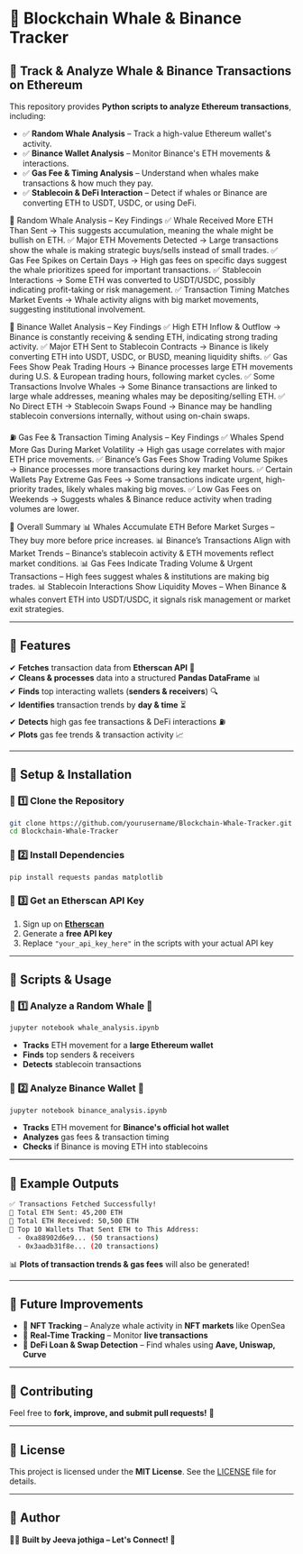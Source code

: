 # 🐋 **Blockchain Whale & Binance Tracker**  

## 🚀 **Track & Analyze Whale & Binance Transactions on Ethereum**  

This repository provides **Python scripts to analyze Ethereum transactions**, including:  
- ✅ **Random Whale Analysis** – Track a high-value Ethereum wallet's activity.  
- ✅ **Binance Wallet Analysis** – Monitor Binance's ETH movements & interactions.  
- ✅ **Gas Fee & Timing Analysis** – Understand when whales make transactions & how much they pay.  
- ✅ **Stablecoin & DeFi Interaction** – Detect if whales or Binance are converting ETH to USDT, USDC, or using DeFi.
 
🐋 Random Whale Analysis – Key Findings
✅ Whale Received More ETH Than Sent → This suggests accumulation, meaning the whale might be bullish on ETH.
✅ Major ETH Movements Detected → Large transactions show the whale is making strategic buys/sells instead of small trades.
✅ Gas Fee Spikes on Certain Days → High gas fees on specific days suggest the whale prioritizes speed for important transactions.
✅ Stablecoin Interactions → Some ETH was converted to USDT/USDC, possibly indicating profit-taking or risk management.
✅ Transaction Timing Matches Market Events → Whale activity aligns with big market movements, suggesting institutional involvement.

🏦 Binance Wallet Analysis – Key Findings
✅ High ETH Inflow & Outflow → Binance is constantly receiving & sending ETH, indicating strong trading activity.
✅ Major ETH Sent to Stablecoin Contracts → Binance is likely converting ETH into USDT, USDC, or BUSD, meaning liquidity shifts.
✅ Gas Fees Show Peak Trading Hours → Binance processes large ETH movements during U.S. & European trading hours, following market cycles.
✅ Some Transactions Involve Whales → Some Binance transactions are linked to large whale addresses, meaning whales may be depositing/selling ETH.
✅ No Direct ETH → Stablecoin Swaps Found → Binance may be handling stablecoin conversions internally, without using on-chain swaps.

⛽ Gas Fee & Transaction Timing Analysis – Key Findings
✅ Whales Spend More Gas During Market Volatility → High gas usage correlates with major ETH price movements.
✅ Binance’s Gas Fees Show Trading Volume Spikes → Binance processes more transactions during key market hours.
✅ Certain Wallets Pay Extreme Gas Fees → Some transactions indicate urgent, high-priority trades, likely whales making big moves.
✅ Low Gas Fees on Weekends → Suggests whales & Binance reduce activity when trading volumes are lower.

📌 Overall Summary
📊 Whales Accumulate ETH Before Market Surges – They buy more before price increases.
📊 Binance’s Transactions Align with Market Trends – Binance’s stablecoin activity & ETH movements reflect market conditions.
📊 Gas Fees Indicate Trading Volume & Urgent Transactions – High fees suggest whales & institutions are making big trades.
📊 Stablecoin Interactions Show Liquidity Moves – When Binance & whales convert ETH into USDT/USDC, it signals risk management or market exit strategies.


---  

## 📌 **Features**  
✔ **Fetches** transaction data from **Etherscan API** 📡  
✔ **Cleans & processes** data into a structured **Pandas DataFrame** 📊  
✔ **Finds** top interacting wallets (**senders & receivers**) 🔍  
✔ **Identifies** transaction trends by **day & time** ⏳  
✔ **Detects** high gas fee transactions & DeFi interactions ⛽  
✔ **Plots** gas fee trends & transaction activity 📈  

---  

## 📌 **Setup & Installation**  

### 🔹 **1️⃣ Clone the Repository**  
```bash  
git clone https://github.com/yourusername/Blockchain-Whale-Tracker.git  
cd Blockchain-Whale-Tracker  
```

### 🔹 **2️⃣ Install Dependencies**  
```bash  
pip install requests pandas matplotlib  
```

### 🔹 **3️⃣ Get an Etherscan API Key**  
1. Sign up on **[Etherscan](https://etherscan.io/apis)**  
2. Generate a **free API key**  
3. Replace `"your_api_key_here"` in the scripts with your actual API key  

---  

## 📌 **Scripts & Usage**  

### 🔹 **1️⃣ Analyze a Random Whale 🐋**  
```bash  
jupyter notebook whale_analysis.ipynb  
```
- **Tracks** ETH movement for a **large Ethereum wallet**  
- **Finds** top senders & receivers  
- **Detects** stablecoin transactions  

### 🔹 **2️⃣ Analyze Binance Wallet 🏦**  
```bash  
jupyter notebook binance_analysis.ipynb  
```
- **Tracks** ETH movement for **Binance's official hot wallet**  
- **Analyzes** gas fees & transaction timing  
- **Checks** if Binance is moving ETH into stablecoins  

---  

## 📌 **Example Outputs**  
```bash  
✅ Transactions Fetched Successfully!  
🔹 Total ETH Sent: 45,200 ETH  
🔹 Total ETH Received: 50,500 ETH  
🔹 Top 10 Wallets That Sent ETH to This Address:  
  - 0xa88902d6e9... (50 transactions)  
  - 0x3aadb31f8e... (20 transactions)  
```
📊 **Plots of transaction trends & gas fees** will also be generated!  

---  

## 📌 **Future Improvements**  
- 🚀 **NFT Tracking** – Analyze whale activity in **NFT markets** like OpenSea  
- 🚀 **Real-Time Tracking** – Monitor **live transactions**  
- 🚀 **DeFi Loan & Swap Detection** – Find whales using **Aave, Uniswap, Curve**  

---  

## 📌 **Contributing**  
Feel free to **fork, improve, and submit pull requests!** 🤝  

---  

## 📌 **License**  
This project is licensed under the **MIT License**. See the [LICENSE](LICENSE) file for details.  

---  

## 📌 **Author**  
👨‍💻 **Built by Jeeva jothiga – Let's Connect! 🚀**  


